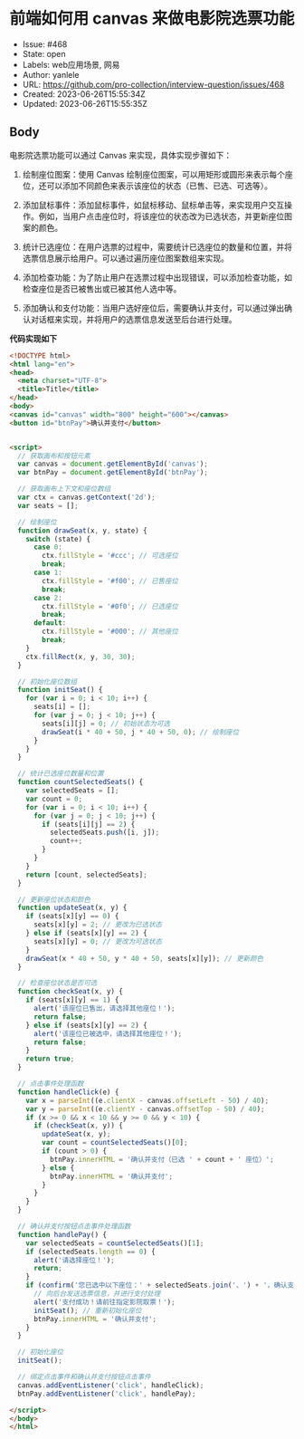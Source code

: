 # 前端如何用 canvas 来做电影院选票功能

- Issue: #468
- State: open
- Labels: web应用场景, 网易
- Author: yanlele
- URL: https://github.com/pro-collection/interview-question/issues/468
- Created: 2023-06-26T15:55:34Z
- Updated: 2023-06-26T15:55:35Z

## Body

电影院选票功能可以通过 Canvas 来实现，具体实现步骤如下：

1. 绘制座位图案：使用 Canvas 绘制座位图案，可以用矩形或圆形来表示每个座位，还可以添加不同颜色来表示该座位的状态（已售、已选、可选等）。

2. 添加鼠标事件：添加鼠标事件，如鼠标移动、鼠标单击等，来实现用户交互操作。例如，当用户点击座位时，将该座位的状态改为已选状态，并更新座位图案的颜色。

3. 统计已选座位：在用户选票的过程中，需要统计已选座位的数量和位置，并将选票信息展示给用户。可以通过遍历座位图案数组来实现。

4. 添加检查功能：为了防止用户在选票过程中出现错误，可以添加检查功能，如检查座位是否已被售出或已被其他人选中等。

5. 添加确认和支付功能：当用户选好座位后，需要确认并支付，可以通过弹出确认对话框来实现，并将用户的选票信息发送至后台进行处理。



**代码实现如下**

```html
<!DOCTYPE html>
<html lang="en">
<head>
  <meta charset="UTF-8">
  <title>Title</title>
</head>
<body>
<canvas id="canvas" width="800" height="600"></canvas>
<button id="btnPay">确认并支付</button>


<script>
  // 获取画布和按钮元素
  var canvas = document.getElementById('canvas');
  var btnPay = document.getElementById('btnPay');

  // 获取画布上下文和座位数组
  var ctx = canvas.getContext('2d');
  var seats = [];

  // 绘制座位
  function drawSeat(x, y, state) {
    switch (state) {
      case 0:
        ctx.fillStyle = '#ccc'; // 可选座位
        break;
      case 1:
        ctx.fillStyle = '#f00'; // 已售座位
        break;
      case 2:
        ctx.fillStyle = '#0f0'; // 已选座位
        break;
      default:
        ctx.fillStyle = '#000'; // 其他座位
        break;
    }
    ctx.fillRect(x, y, 30, 30);
  }

  // 初始化座位数组
  function initSeat() {
    for (var i = 0; i < 10; i++) {
      seats[i] = [];
      for (var j = 0; j < 10; j++) {
        seats[i][j] = 0; // 初始状态为可选
        drawSeat(i * 40 + 50, j * 40 + 50, 0); // 绘制座位
      }
    }
  }

  // 统计已选座位数量和位置
  function countSelectedSeats() {
    var selectedSeats = [];
    var count = 0;
    for (var i = 0; i < 10; i++) {
      for (var j = 0; j < 10; j++) {
        if (seats[i][j] == 2) {
          selectedSeats.push([i, j]);
          count++;
        }
      }
    }
    return [count, selectedSeats];
  }

  // 更新座位状态和颜色
  function updateSeat(x, y) {
    if (seats[x][y] == 0) {
      seats[x][y] = 2; // 更改为已选状态
    } else if (seats[x][y] == 2) {
      seats[x][y] = 0; // 更改为可选状态
    }
    drawSeat(x * 40 + 50, y * 40 + 50, seats[x][y]); // 更新颜色
  }

  // 检查座位状态是否可选
  function checkSeat(x, y) {
    if (seats[x][y] == 1) {
      alert('该座位已售出，请选择其他座位！');
      return false;
    } else if (seats[x][y] == 2) {
      alert('该座位已被选中，请选择其他座位！');
      return false;
    }
    return true;
  }

  // 点击事件处理函数
  function handleClick(e) {
    var x = parseInt((e.clientX - canvas.offsetLeft - 50) / 40);
    var y = parseInt((e.clientY - canvas.offsetTop - 50) / 40);
    if (x >= 0 && x < 10 && y >= 0 && y < 10) {
      if (checkSeat(x, y)) {
        updateSeat(x, y);
        var count = countSelectedSeats()[0];
        if (count > 0) {
          btnPay.innerHTML = '确认并支付（已选 ' + count + ' 座位）';
        } else {
          btnPay.innerHTML = '确认并支付';
        }
      }
    }
  }

  // 确认并支付按钮点击事件处理函数
  function handlePay() {
    var selectedSeats = countSelectedSeats()[1];
    if (selectedSeats.length == 0) {
      alert('请选择座位！');
      return;
    }
    if (confirm('您已选中以下座位：' + selectedSeats.join('、') + '，确认支付吗？')) {
      // 向后台发送选票信息，并进行支付处理
      alert('支付成功！请前往指定影院取票！');
      initSeat(); // 重新初始化座位
      btnPay.innerHTML = '确认并支付';
    }
  }

  // 初始化座位
  initSeat();

  // 绑定点击事件和确认并支付按钮点击事件
  canvas.addEventListener('click', handleClick);
  btnPay.addEventListener('click', handlePay);

</script>
</body>
</html>
```



